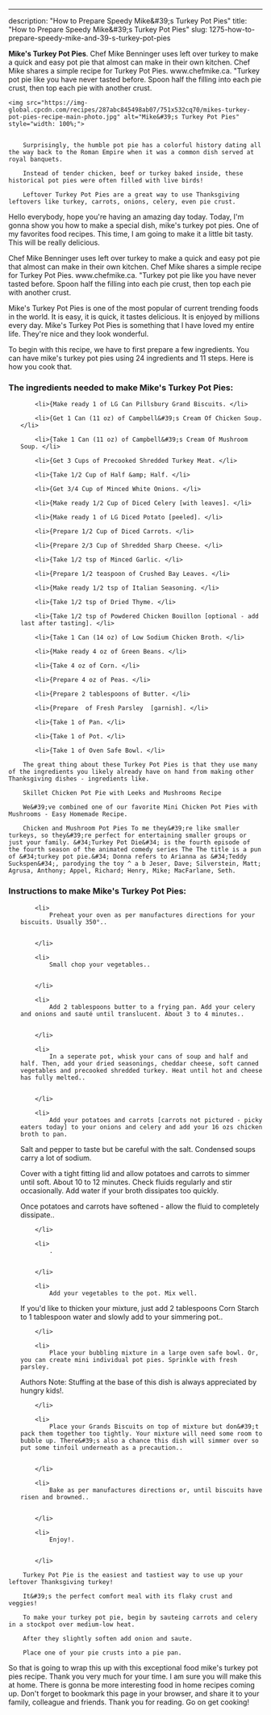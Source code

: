 ---
description: "How to Prepare Speedy Mike&amp;#39;s Turkey Pot Pies"
title: "How to Prepare Speedy Mike&amp;#39;s Turkey Pot Pies"
slug: 1275-how-to-prepare-speedy-mike-and-39-s-turkey-pot-pies

<p>
	<strong>Mike&#39;s Turkey Pot Pies</strong>. 
	Chef Mike Benninger uses left over turkey to make a quick and easy pot pie that almost can make in their own kitchen. Chef Mike shares a simple recipe for Turkey Pot Pies. www.chefmike.ca. &#34;Turkey pot pie like you have never tasted before. Spoon half the filling into each pie crust, then top each pie with another crust.
</p>
<p>
	
	<img src="https://img-global.cpcdn.com/recipes/287abc845498ab07/751x532cq70/mikes-turkey-pot-pies-recipe-main-photo.jpg" alt="Mike&#39;s Turkey Pot Pies" style="width: 100%;">
	
	
		Surprisingly, the humble pot pie has a colorful history dating all the way back to the Roman Empire when it was a common dish served at royal banquets.
	
		Instead of tender chicken, beef or turkey baked inside, these historical pot pies were often filled with live birds!
	
		Leftover Turkey Pot Pies are a great way to use Thanksgiving leftovers like turkey, carrots, onions, celery, even pie crust.
	
</p>
<p>
	Hello everybody, hope you're having an amazing day today. Today, I'm gonna show you how to make a special dish, mike&#39;s turkey pot pies. One of my favorites food recipes. This time, I am going to make it a little bit tasty. This will be really delicious.
</p>
	
<p>
	Chef Mike Benninger uses left over turkey to make a quick and easy pot pie that almost can make in their own kitchen. Chef Mike shares a simple recipe for Turkey Pot Pies. www.chefmike.ca. &#34;Turkey pot pie like you have never tasted before. Spoon half the filling into each pie crust, then top each pie with another crust.
</p>
<p>
	Mike&#39;s Turkey Pot Pies is one of the most popular of current trending foods in the world. It is easy, it is quick, it tastes delicious. It is enjoyed by millions every day. Mike&#39;s Turkey Pot Pies is something that I have loved my entire life. They're nice and they look wonderful.
</p>

<p>
To begin with this recipe, we have to first prepare a few ingredients. You can have mike&#39;s turkey pot pies using 24 ingredients and 11 steps. Here is how you cook that.
</p>

<h3>The ingredients needed to make Mike&#39;s Turkey Pot Pies:</h3>

<ol>
	
		<li>{Make ready 1 of LG Can Pillsbury Grand Biscuits. </li>
	
		<li>{Get 1 Can (11 oz) of Campbell&#39;s Cream Of Chicken Soup. </li>
	
		<li>{Take 1 Can (11 oz) of Campbell&#39;s Cream Of Mushroom Soup. </li>
	
		<li>{Get 3 Cups of Precooked Shredded Turkey Meat. </li>
	
		<li>{Take 1/2 Cup of Half &amp; Half. </li>
	
		<li>{Get 3/4 Cup of Minced White Onions. </li>
	
		<li>{Make ready 1/2 Cup of Diced Celery [with leaves]. </li>
	
		<li>{Make ready 1 of LG Diced Potato [peeled]. </li>
	
		<li>{Prepare 1/2 Cup of Diced Carrots. </li>
	
		<li>{Prepare 2/3 Cup of Shredded Sharp Cheese. </li>
	
		<li>{Take 1/2 tsp of Minced Garlic. </li>
	
		<li>{Prepare 1/2 teaspoon of Crushed Bay Leaves. </li>
	
		<li>{Make ready 1/2 tsp of Italian Seasoning. </li>
	
		<li>{Take 1/2 tsp of Dried Thyme. </li>
	
		<li>{Take 1/2 tsp of Powdered Chicken Bouillon [optional - add last after tasting]. </li>
	
		<li>{Take 1 Can (14 oz) of Low Sodium Chicken Broth. </li>
	
		<li>{Make ready 4 oz of Green Beans. </li>
	
		<li>{Take 4 oz of Corn. </li>
	
		<li>{Prepare 4 oz of Peas. </li>
	
		<li>{Prepare 2 tablespoons of Butter. </li>
	
		<li>{Prepare  of Fresh Parsley  [garnish]. </li>
	
		<li>{Take 1 of Pan. </li>
	
		<li>{Take 1 of Pot. </li>
	
		<li>{Take 1 of Oven Safe Bowl. </li>
	
</ol>
<p>
	
		The great thing about these Turkey Pot Pies is that they use many of the ingredients you likely already have on hand from making other Thanksgiving dishes - ingredients like.
	
		Skillet Chicken Pot Pie with Leeks and Mushrooms Recipe
	
		We&#39;ve combined one of our favorite Mini Chicken Pot Pies with Mushrooms - Easy Homemade Recipe.
	
		Chicken and Mushroom Pot Pies To me they&#39;re like smaller turkeys, so they&#39;re perfect for entertaining smaller groups or just your family. &#34;Turkey Pot Die&#34; is the fourth episode of the fourth season of the animated comedy series The The title is a pun of &#34;turkey pot pie.&#34; Donna refers to Arianna as &#34;Teddy Suckspen&#34;, parodying the toy ^ a b Jeser, Dave; Silverstein, Matt; Agrusa, Anthony; Appel, Richard; Henry, Mike; MacFarlane, Seth.
	
</p>

<h3>Instructions to make Mike&#39;s Turkey Pot Pies:</h3>

<ol>
	
		<li>
			Preheat your oven as per manufactures directions for your biscuits. Usually 350°..
			
			
		</li>
	
		<li>
			Small chop your vegetables..
			
			
		</li>
	
		<li>
			Add 2 tablespoons butter to a frying pan. Add your celery and onions and sauté until translucent. About 3 to 4 minutes..
			
			
		</li>
	
		<li>
			In a seperate pot, whisk your cans of soup and half and half. Then, add your dried seasonings, cheddar cheese, soft canned vegetables and precooked shredded turkey. Heat until hot and cheese has fully melted..
			
			
		</li>
	
		<li>
			Add your potatoes and carrots [carrots not pictured - picky eaters today] to your onions and celery and add your 16 ozs chicken broth to pan. 

Salt and pepper to taste but be careful with the salt. Condensed soups carry a lot of sodium. 

Cover with a tight fitting lid and allow potatoes and carrots to simmer until soft. About 10 to 12 minutes. Check fluids regularly and stir occasionally. Add water if your broth dissipates too quickly. 

Once potatoes and carrots have softened - allow the fluid to completely dissipate..
			
			
		</li>
	
		<li>
			.
			
			
		</li>
	
		<li>
			Add your vegetables to the pot. Mix well. 

If you&#39;d like to thicken your mixture, just add 2 tablespoons Corn Starch to 1 tablespoon water and slowly add to your simmering pot..
			
			
		</li>
	
		<li>
			Place your bubbling mixture in a large oven safe bowl. Or, you can create mini individual pot pies. Sprinkle with fresh parsley. 

Authors Note: Stuffing at the base of this dish is always appreciated by hungry kids!.
			
			
		</li>
	
		<li>
			Place your Grands Biscuits on top of mixture but don&#39;t pack them together too tightly. Your mixture will need some room to bubble up. There&#39;s also a chance this dish will simmer over so put some tinfoil underneath as a precaution..
			
			
		</li>
	
		<li>
			Bake as per manufactures directions or, until biscuits have risen and browned..
			
			
		</li>
	
		<li>
			Enjoy!.
			
			
		</li>
	
</ol>

<p>
	
		Turkey Pot Pie is the easiest and tastiest way to use up your leftover Thanksgiving turkey!
	
		It&#39;s the perfect comfort meal with its flaky crust and veggies!
	
		To make your turkey pot pie, begin by sauteing carrots and celery in a stockpot over medium-low heat.
	
		After they slightly soften add onion and saute.
	
		Place one of your pie crusts into a pie pan.
	
</p>

<p>
	So that is going to wrap this up with this exceptional food mike&#39;s turkey pot pies recipe. Thank you very much for your time. I am sure you will make this at home. There is gonna be more interesting food in home recipes coming up. Don't forget to bookmark this page in your browser, and share it to your family, colleague and friends. Thank you for reading. Go on get cooking!
</p>
